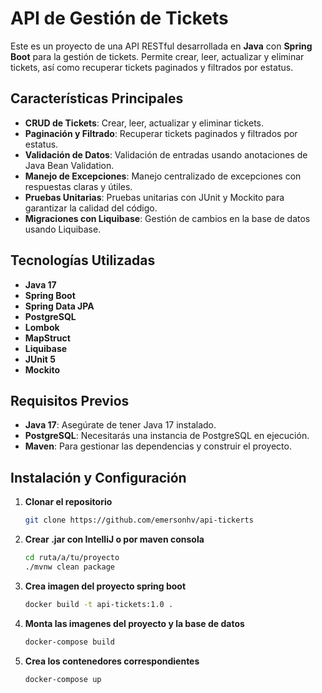 # API de Gestión de Tickets

Este es un proyecto de una API RESTful desarrollada en **Java** con **Spring Boot** para la gestión de tickets. Permite crear, leer, actualizar y eliminar tickets, así como recuperar tickets paginados y filtrados por estatus.

## Características Principales

- **CRUD de Tickets**: Crear, leer, actualizar y eliminar tickets.
- **Paginación y Filtrado**: Recuperar tickets paginados y filtrados por estatus.
- **Validación de Datos**: Validación de entradas usando anotaciones de Java Bean Validation.
- **Manejo de Excepciones**: Manejo centralizado de excepciones con respuestas claras y útiles.
- **Pruebas Unitarias**: Pruebas unitarias con JUnit y Mockito para garantizar la calidad del código.
- **Migraciones con Liquibase**: Gestión de cambios en la base de datos usando Liquibase.

## Tecnologías Utilizadas

- **Java 17**
- **Spring Boot**
- **Spring Data JPA**
- **PostgreSQL**
- **Lombok**
- **MapStruct**
- **Liquibase**
- **JUnit 5**
- **Mockito**

## Requisitos Previos

- **Java 17**: Asegúrate de tener Java 17 instalado.
- **PostgreSQL**: Necesitarás una instancia de PostgreSQL en ejecución.
- **Maven**: Para gestionar las dependencias y construir el proyecto.

## Instalación y Configuración

1. **Clonar el repositorio**
   ```bash
   git clone https://github.com/emersonhv/api-tickerts
2. **Crear .jar con IntelliJ o por maven consola**
   ```bash
   cd ruta/a/tu/proyecto
   ./mvnw clean package
3. **Crea imagen del proyecto spring boot**
   ```bash
   docker build -t api-tickets:1.0 .
4. **Monta las imagenes del proyecto y la base de datos**
   ```bash
   docker-compose build
5. **Crea los contenedores correspondientes**
   ```bash
   docker-compose up